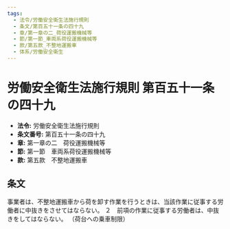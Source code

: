 ```yaml
---
tags:
  - 法令/労働安全衛生法施行規則
  - 条文/第百五十一条の四十九
  - 章/第一章の二_荷役運搬機械等
  - 節/第一節_車両系荷役運搬機械等
  - 款/第五款_不整地運搬車
  - 体系/労働安全衛生
---
```

# 労働安全衛生法施行規則 第百五十一条の四十九

- **法令:** 労働安全衛生法施行規則
- **条文番号:** 第百五十一条の四十九
- **章:** 第一章の二　荷役運搬機械等
- **節:** 第一節　車両系荷役運搬機械等
- **款:** 第五款　不整地運搬車

## 条文
事業者は、不整地運搬車から荷を卸す作業を行うときは、当該作業に従事する労働者に中抜きをさせてはならない。
２　前項の作業に従事する労働者は、中抜きをしてはならない。
（荷台への乗車制限）

